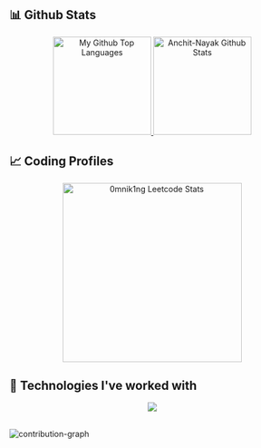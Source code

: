 ## 📊 Github Stats

<div align="center">
<span>
<a href="https://github.com/Anchit-Nayak" target="_blank">
<img height="173" src="https://github-readme-stats-redheadphone.vercel.app/api/top-langs/?username=Anchit-Nayak&layout=compact&langs_count=8&theme=github_dark&hide=SCSS,GLSL,GAP&border_color=404040" alt="My Github Top Languages" />
<img height="173" src="https://github-readme-stats-redheadphone.vercel.app/api?username=Anchit-Nayak&show_icons=true&count_private=true&theme=github_dark&border_color=404040" alt="Anchit-Nayak Github Stats" />
</a>
</span>
</div>



## 📈 Coding Profiles

<div align="center">
<a href="https://leetcode.com/0mnik1ng" target="_blank">
<img height="316" src="https://leetcard.jacoblin.cool/0mnik1ng?theme=dark&font=Ubuntu&cache=14400&ext=heatmap&sheets=https://gist.githubusercontent.com/BlackMambaa/5e715e284c89cace8f5fa09f7fb930b8/raw/ec0be570f114124b1a2156a660d67baa0ab5639d/leetcode_stats_card.css" alt="0mnik1ng Leetcode Stats"/>
</a>
</div>



## 🧩 Technologies I've worked with

<div align="center">
  <a href="https://skillicons.dev">
    <img width="full" src="https://skillicons.dev/icons?i=html,css,tailwind,js,ts,react,vite,prisma,postman,next,express,nodejs,redis,kafka,postgres,mongodb,docker,kubernetes,jenkins,vercel,aws,go,cpp,vscode,bash,neovim,vim,git,github,linux" />
  </a>
</div>

<br/>

![contribution-graph](https://github-readme-activity-graph.vercel.app/graph?username=anchit-nayak&bg_color=12111d&color=ffffff&line=1055e0&point=00ff11&area=true&hide_border=true)


